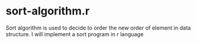 # sort-algorithm.r
Sort algorithm is used to decide to order the new order of element in data structure. I will implement a sort program in r language
